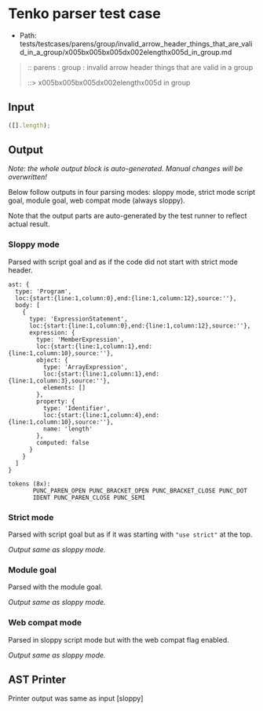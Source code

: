 # Tenko parser test case

- Path: tests/testcases/parens/group/invalid_arrow_header_things_that_are_valid_in_a_group/x005bx005bx005dx002elengthx005d_in_group.md

> :: parens : group : invalid arrow header things that are valid in a group
>
> ::> x005bx005bx005dx002elengthx005d in group

## Input

`````js
([].length);
`````

## Output

_Note: the whole output block is auto-generated. Manual changes will be overwritten!_

Below follow outputs in four parsing modes: sloppy mode, strict mode script goal, module goal, web compat mode (always sloppy).

Note that the output parts are auto-generated by the test runner to reflect actual result.

### Sloppy mode

Parsed with script goal and as if the code did not start with strict mode header.

`````
ast: {
  type: 'Program',
  loc:{start:{line:1,column:0},end:{line:1,column:12},source:''},
  body: [
    {
      type: 'ExpressionStatement',
      loc:{start:{line:1,column:0},end:{line:1,column:12},source:''},
      expression: {
        type: 'MemberExpression',
        loc:{start:{line:1,column:1},end:{line:1,column:10},source:''},
        object: {
          type: 'ArrayExpression',
          loc:{start:{line:1,column:1},end:{line:1,column:3},source:''},
          elements: []
        },
        property: {
          type: 'Identifier',
          loc:{start:{line:1,column:4},end:{line:1,column:10},source:''},
          name: 'length'
        },
        computed: false
      }
    }
  ]
}

tokens (8x):
       PUNC_PAREN_OPEN PUNC_BRACKET_OPEN PUNC_BRACKET_CLOSE PUNC_DOT
       IDENT PUNC_PAREN_CLOSE PUNC_SEMI
`````

### Strict mode

Parsed with script goal but as if it was starting with `"use strict"` at the top.

_Output same as sloppy mode._

### Module goal

Parsed with the module goal.

_Output same as sloppy mode._

### Web compat mode

Parsed in sloppy script mode but with the web compat flag enabled.

_Output same as sloppy mode._

## AST Printer

Printer output was same as input [sloppy]
